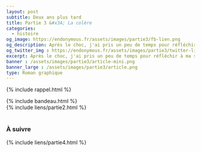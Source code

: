 ```yaml
---
layout: post
subtitle: Deux ans plus tard
title: Partie 3 &#x3A; La colère
categories:
  - histoire
og_image: https://endonymous.fr/assets/images/partie3/fb-lien.png
og_description: Après le choc, j'ai pris un peu de temps pour réfléchir à ma situation et je me suis rapidement rendu compte à quel poin j'étais en colère contre mes médecins. Comment avaient-ils pu laisser passer cette maladie alors que plus de 10% des femmes sont touchées ? Voici la partie 3 de Deux ans plus tard, la colère.
og_twitter_img : https://endonymous.fr/assets/images/partie3/twitter-lien.png
excerpt: Après le choc, j'ai pris un peu de temps pour réfléchir à ma situation et je me suis rapidement rendu compte à quel poin j'étais en colère contre mes médecins. Comment avaient-ils pu laisser passer cette maladie alors que plus de 10% des femmes sont touchées ? Voici la partie 3 de Deux ans plus tard, la colère.
banner : /assets/images/partie3/article-mini.png
banner_large : /assets/images/partie3/article.png
type: Roman graphique
---
```

{% include rappel.html %}
<div>
    {% include bandeau.html %}
    <div class="flex-link">
        {% include liens/partie2.html %}
    </div>
</div>
<div class="graph">
    <img src="/assets/images/partie3/03- (1).png" alt="">
    <img src="/assets/images/partie3/03- (2).png" alt="">
    <img src="/assets/images/partie3/03- (3).png" alt="">
    <img src="/assets/images/partie3/03- (4).png" alt="">
    <img src="/assets/images/partie3/03- (5).png" alt="">
    <img src="/assets/images/partie3/03- (6).png" alt="">
    <img src="/assets/images/partie3/03- (7).png" alt="">
    <img src="/assets/images/partie3/03- (8).png" alt="">
    <img src="/assets/images/partie3/03- (9).png" alt="">
    <img src="/assets/images/partie3/03- (10).png" alt="">
    <img src="/assets/images/partie3/03- (11).png" alt="">
    <img src="/assets/images/partie3/03- (12).png" alt="">
    <img src="/assets/images/partie3/03- (13).png" alt="">
    <img src="/assets/images/partie3/03- (14).png" alt="">
    <img src="/assets/images/partie3/03- (15).png" alt="">
    <img src="/assets/images/partie3/03- (16).png" alt="">
    <img src="/assets/images/partie3/03- (17).png" alt="">
    <img src="/assets/images/partie3/03- (18).png" alt="">
    <img src="/assets/images/partie3/03- (19).png" alt="">
    <img src="/assets/images/partie3/03- (20).png" alt="">
    <img src="/assets/images/partie3/03- (21).png" alt="">
    <img src="/assets/images/partie3/03- (22).png" alt="">
    <img src="/assets/images/partie3/03- (23).png" alt="">
</div>

<h3>À suivre</h3>
<div class="flex-link">{% include liens/partie4.html %}</div>
